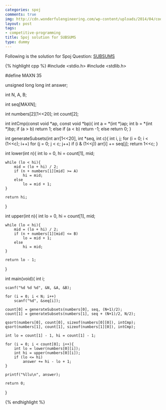 ```yaml
---
categories: spoj
comments: true
img: http://cdn.wonderfulengineering.com/wp-content/uploads/2014/04/code-wallpaper-6.png
layout: post
tags:
- competitive-programming
title: Spoj solution for SUBSUMS
type: dummy
---
```


Following is the solution for Spoj Question: [SUBSUMS](http://www.spoj.com/problems/SUBSUMS/)

{% highlight cpp %}
#include <stdio.h>
#include <stdlib.h>

#define MAXN 35

unsigned long long int answer;

int N, A, B;

int seq[MAXN];

int numbers[2][1<<20];
int count[2];

int intCmp(const void *ap, const void *bp){
	int a = *(int *)ap;
	int b = *(int *)bp;
	if (a > b) return 1;
	else if (a < b) return -1;
	else return 0;
}

int generateSubsets(int arr[1<<20], int *seq, int c){
	int i, j;
	for (i = 0; i < (1<<c); i++)
		for (j = 0; j < c; j++)
			if (i & (1<<j))
				arr[i] += seq[j];
	return 1<<c;
}

int lower(int n){
	int lo = 0, hi = count[1], mid;

	while (lo < hi){
		mid = (lo + hi) / 2;
		if (n + numbers[1][mid] >= A)
			hi = mid;
		else
			lo = mid + 1;
	}

	return hi;
}

int upper(int n){
	int lo = 0, hi = count[1], mid;

	while (lo < hi){
		mid = (lo + hi) / 2;
		if (n + numbers[1][mid] <= B)
			lo = mid + 1;
		else
			hi = mid;
	}

	return lo - 1;
}

int main(void){
	int i;

	scanf("%d %d %d", &N, &A, &B);

	for (i = 0; i < N; i++)
		scanf("%d", &seq[i]);

	count[0] = generateSubsets(numbers[0], seq, (N+1)/2);
	count[1] = generateSubsets(numbers[1], seq + (N+1)/2, N/2);

	qsort(numbers[0], count[0], sizeof(numbers[0][0]), intCmp);
	qsort(numbers[1], count[1], sizeof(numbers[1][0]), intCmp);

	int lo = count[1] - 1, hi = count[1] - 1;

	for (i = 0; i < count[0]; i++){
		int lo = lower(numbers[0][i]);
		int hi = upper(numbers[0][i]);
		if (lo <= hi)
			answer += hi - lo + 1;
	}

	printf("%llu\n", answer);

	return 0;
}

{% endhighlight %}